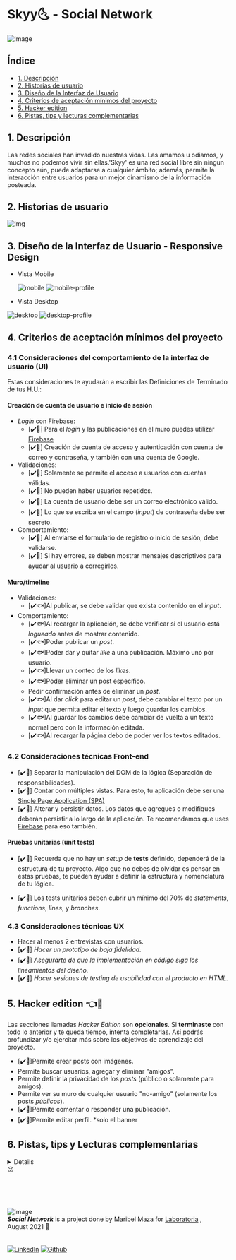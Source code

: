 # Skyy🌜 - Social Network

![image](https://media.giphy.com/media/dyAnngHb30dDdiaW3x/giphy.gif)


## Índice

* [1. Descripción](#1-Descripción)
* [2. Historias de usuario](#2-historias-de-usuario)
* [3. Diseño de la Interfaz de Usuario](#3-diseño-de-la-interfaz-de-usuario)
* [4. Criterios de aceptación mínimos del proyecto](#4-criterios-de-aceptación-mínimos-del-proyecto)
* [5. Hacker edition](#5-hacker-edition)
* [6. Pistas, tips y lecturas complementarias](#6-pistas-tips-y-lecturas-complementarias)

## 1. Descripción

Las redes sociales han invadido nuestras vidas. Las amamos u odiamos, y muchos no podemos
vivir sin ellas.'Skyy' es una red social libre sin ningun concepto aún, puede adaptarse a cualquier ámbito; 
además, permite la interacción entre usuarios para un mejor dinamismo de la información posteada.


<!-- ## 4. Definición del producto

* Quiénes son los principales usuarios de producto.
* Qué problema resuelve el producto / para qué le servirá a estos usuarios. -->

## 2. Historias de usuario
![img](https://raw.githubusercontent.com/mysticBel/LIM015-social-network/main/src/images/user-stories.png)


## 3. Diseño de la Interfaz de Usuario - Responsive Design


* Vista Mobile

   ![mobile](https://raw.githubusercontent.com/mysticBel/LIM015-social-network/main/src/images/mobile-view-community.png) 
    ![mobile-profile](https://raw.githubusercontent.com/mysticBel/LIM015-social-network/main/src/images/mobile-view-profile.png)

  
* Vista Desktop

![desktop](https://raw.githubusercontent.com/mysticBel/LIM015-social-network/main/src/images/desktop-view-community.png)
![desktop-profile](https://raw.githubusercontent.com/mysticBel/LIM015-social-network/main/src/images/desktop-view-profile.png)

    
## 4. Criterios de aceptación mínimos del proyecto

### 4.1 Consideraciones del comportamiento de la interfaz de usuario (UI)

Estas consideraciones te ayudarán a escribir las Definiciones de Terminado de
tus H.U.:

#### Creación de cuenta de usuario e inicio de sesión

* _Login_ con Firebase:
  - [✔️🦔] Para el _login_ y las publicaciones en el muro puedes utilizar [Firebase](https://firebase.google.com/products/database/)
  - [✔️🦔] Creación de cuenta de acceso y autenticación con cuenta de correo y
    contraseña, y también con una cuenta de Google.
* Validaciones:
  - [✔️🦔] Solamente se permite el acceso a usuarios con cuentas válidas.
  - [✔️🦔] No pueden haber usuarios repetidos.
  - [✔️🦔] La cuenta de usuario debe ser un correo electrónico válido.
  - [✔️🦔] Lo que se escriba en el campo (_input_) de contraseña debe ser secreto.
* Comportamiento:
  - [✔️🦔] Al enviarse el formulario de registro o inicio de sesión, debe validarse.
  - [✔️🦔]  Si hay errores, se deben mostrar mensajes descriptivos para ayudar al
  usuario a corregirlos.

#### Muro/timeline

* Validaciones:
  - [✔️🐟]Al publicar, se debe validar que exista contenido en el _input_.
* Comportamiento:
  - [✔️🐟]Al recargar la aplicación, se debe verificar si el usuario está _logueado_
    antes de mostrar contenido.
  - [✔️🐟]Poder publicar un _post_.
  - [✔️🐟]Poder dar y quitar _like_ a una publicación. Máximo uno por usuario.
  - [✔️🐟]Llevar un conteo de los _likes_.
  - [✔️🐟]Poder eliminar un post específico.
  - Pedir confirmación antes de eliminar un _post_.
  - [✔️🐟]Al dar _click_ para editar un _post_, debe cambiar el texto por un _input_
    que permita editar el texto y luego guardar los cambios.
  - [✔️🐟]Al guardar los cambios debe cambiar de vuelta a un texto normal pero con la
    información editada.
  - [✔️🐟]Al recargar la página debo de poder ver los textos editados.

### 4.2 Consideraciones técnicas Front-end

* [✔️🦄] Separar la manipulación del DOM de la lógica (Separación de responsabilidades).
* [✔️🦄] Contar con múltiples vistas. Para esto, tu aplicación debe ser una
 [Single Page Application (SPA)](https://es.wikipedia.org/wiki/Single-page_application)
* [✔️🦄] Alterar y persistir datos. Los datos que agregues o modifiques deberán
  persistir a lo largo de la aplicación. Te recomendamos que uses
  [Firebase](https://firebase.google.com/) para eso también.

#### Pruebas unitarias (unit tests)

* [✔️🦊] Recuerda que no hay un _setup_ de **tests** definido, dependerá de
  la estructura de tu proyecto. Algo que no debes de olvidar es pensar en éstas
  pruebas, te pueden ayudar a definir la estructura y nomenclatura de tu lógica.

* [✔️🦊] Los tests unitarios deben cubrir un mínimo del 70% de _statements_, _functions_,
  _lines_, y _branches_.

### 4.3 Consideraciones técnicas UX

* Hacer al menos 2 entrevistas con usuarios.
* [✔️🦊] _Hacer un prototipo de baja fidelidad._
* [✔️🦊] _Asegurarte de que la implementación en código siga los lineamientos del
  diseño._
* [✔️🦊] _Hacer sesiones de _testing de usabilidad_ con el producto en HTML._


## 5. Hacker edition  👈👀

Las secciones llamadas _Hacker Edition_ son **opcionales**. Si **terminaste**
con todo lo anterior y te queda tiempo, intenta completarlas. Así podrás
profundizar y/o ejercitar más sobre los objetivos de aprendizaje del proyecto.

* [✔️🐉]Permite crear posts con imágenes.
* Permite buscar usuarios, agregar y eliminar "amigos".
* Permite definir la privacidad de los _posts_ (público o solamente para amigos).
* Permite ver su muro de cualquier usuario "no-amigo" (solamente los
  posts _públicos_).
* [✔️🐉]Permite comentar o responder una publicación.
* [✔️🐉]Permite editar perfil. *solo el banner


## 6. Pistas, tips y Lecturas complementarias
<details>

### Mobile first

El concepto de [mobile first](https://www.mediaclick.es/blog/diseno-web-responsive-design-y-la-importancia-del-mobile-first/)
hace referencia a un proceso de diseño y desarrollo donde partimos de cómo se ve
y cómo funciona la aplicación en un dispositivo móvil primero, y más adelante se
ve como adaptar la aplicación a pantallas progresivamente grandes y
características específicas del entorno desktop. Esto es en contraposición al
modelo tradicional, donde primero se diseñaban los websites (o webapps) para
desktop y después se trataba de _arrugar_ el diseño para que entre en pantallas
más chicas. La clave acá es asegurarse de que desde el principio diseñan usando
la vista _responsive_ de las herramientas de desarrollador (developer tools) del
navegador. De esa forma, partimos de cómo se ve y comporta la aplicación en una
pantalla y entorno móvil.


### Múltiples vistas

En proyectos anteriores nuestras aplicaciones habían estado compuestas de una
sola _vista_ principal (una sóla _página_). En este proyecto se introduce la
necesidad de tener que dividir nuestra interfaz en varias _vistas_ o _páginas_
y ofrecer una manera de navegar entre estas vistas. Este problema se puede
afrontar de muchas maneras: con archivos HTML independientes (cada uno con su
URL) y links tradicionales, manteniendo estado en memoria y rederizando
condicionalmente (sin refrescar la página), [manipulando el historial del
navegador](https://developer.mozilla.org/es/docs/DOM/Manipulando_el_historial_del_navegador)
con [`window.history`](https://developer.mozilla.org/es/docs/Web/API/Window/history).
En este proyecto te invitamos a explorar opciones y decidir una opción
de implementación.

### Escritura de datos

En los proyectos anteriores hemos consumido (leído) datos, pero todavía no
habíamos escrito datos (salvar cambios, crear datos, borrar, ...). En este
proyecto tendrás que crear (salvar) nuevos datos, así como leer, actualizar y
modificar datos existentes. Estos datos se podrán guardar de forma remota
usando [Firebase](https://firebase.google.com/).

Otras:



* [Modulos: Export](https://developer.mozilla.org/es/docs/Web/JavaScript/Referencia/Sentencias/export)
* [Modulos: Import](https://developer.mozilla.org/es/docs/Web/JavaScript/Referencia/Sentencias/import)
* [Diseño web, responsive design y la importancia del mobile first - Media Click](https://www.mediaclick.es/blog/diseno-web-responsive-design-y-la-importancia-del-mobile-first/)
* [Mobile First: el enfoque actual del diseño web móvil - 1and1](https://www.1and1.es/digitalguide/paginas-web/diseno-web/mobile-first-la-nueva-tendencia-del-diseno-web/)
* [Mobile First - desarrolloweb.com](https://desarrolloweb.com/articulos/mobile-first-responsive.html)
* [Mobile First - ZURB](https://zurb.com/word/mobile-first)
* [Mobile First Is NOT Mobile Only - Nielsen Norman Group](https://www.nngroup.com/articles/mobile-first-not-mobile-only/)
</details>😜

<br><br><br>

![image](https://media.giphy.com/media/Vim3NxYb5kNoD9RDIs/giphy.gif)
<br>
_**Social Network**_  is a project done by Maribel Maza for [Laboratoria](https://github.com/Laboratoria) , <br>August 2021 🤗
<br><br><br>
<a href="https://www.linkedin.com/in/maribel-maza/"><img alt="LinkedIn" src="https://img.shields.io/badge/linkedin%20-%230077B5.svg?&style=flat&logo=linkedin&logoColor=white"/></a> <a href="https://github.com/mysticBel"><img alt="Github" src="https://img.shields.io/github/followers/mysticBel?label=follow&style=social"/></a> &nbsp;
